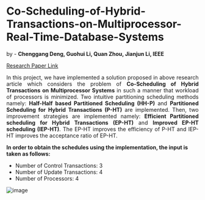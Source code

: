 # Co-Scheduling-of-Hybrid-Transactions-on-Multiprocessor-Real-Time-Database-Systems

by - **Chenggang Deng, Guohui Li, Quan Zhou, Jianjun Li, IEEE**

[Research Paper Link](https://ieeexplore.ieee.org/document/8786142)

<p align = 'justify'>
In this project, we have implemented a solution proposed in above research article which considers the problem of <strong>Co-Scheduling of Hybrid Transactions on Multiprocessor Systems</strong> in such a manner that workload of processors is minimized. Two intuitive partitioning scheduling methods namely: <strong>Half-Half based Partitioned Scheduling (HH-P)</strong> and <strong>Partitioned Scheduling for Hybrid Transactions (P-HT)</strong> are implemented. Then, two improvement strategies are implemented namely: <strong>Efficient Partitioned scheduling for Hybrid Transactions (EP-HT)</strong> and <strong>Improved EP-HT scheduling (IEP-HT)</strong>. The EP-HT improves the efficiency of P-HT and IEP-HT improves the acceptance ratio of EP-HT.
</p>

**In order to obtain the schedules using the implementation, the input is taken as follows:**
* Number of Control Transactions: 3
* Number of Update Transactions: 4
* Number of Processors: 4

![image](https://user-images.githubusercontent.com/42888030/147236571-7d0a159a-2e3c-4afe-922e-290114227ba6.png)
